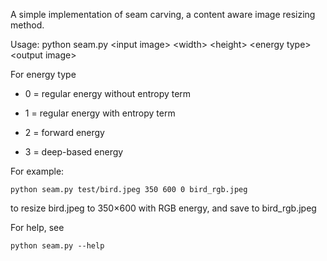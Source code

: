 A simple implementation of seam carving, a content aware image resizing method.

Usage: python seam.py \<input image\> \<width\> \<height\> \<energy type\> \<output image\>
  
For energy type  

* 0 = regular energy without entropy term  

* 1 = regular energy with entropy term  

* 2 = forward energy  

* 3 = deep-based energy
  
For example:
<pre><code>python seam.py test/bird.jpeg 350 600 0 bird_rgb.jpeg
</code></pre>
to resize bird.jpeg to 350×600 with RGB energy, and save to bird_rgb.jpeg

For help, see 
<pre><code>python seam.py --help
</code></pre>


